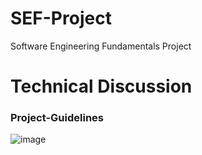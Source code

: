 # SEF-Project
Software Engineering Fundamentals Project


# Technical Discussion

### Project-Guidelines 

![image](https://user-images.githubusercontent.com/59375560/205473864-3fe25221-db05-432e-afc9-9acb71f88020.png)

